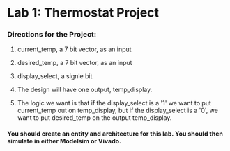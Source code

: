 # Lab 1: Thermostat Project 

### Directions for the Project:

1) current_temp, a 7 bit vector, as an input
2) desired_temp, a 7 bit vector, as an input
3) display_select, a signle bit
4) The design will have one output, temp_display.

5) The logic we want is that if the display_select is a '1' we want to put current_temp out on temp_display, but if the display_select is a '0', we want to put desired_temp on the output temp_display.
   
#### You should create an entity and architecture for this lab.   You should then simulate in either Modelsim or Vivado.

